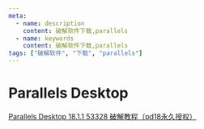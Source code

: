```yaml
---
meta:
  - name: description
    content: 破解软件下载,parallels
  - name: keywords
    content: 破解软件下载,parallels 
tags: ["破解软件", "下载", "parallels"]
---
```



# Parallels Desktop

[Parallels Desktop 18.1.1 53328 破解教程（pd18永久授权）](https://z.wiki/images/apps/Parallels%20Desktop%2018.1.1_MacApp.dmg)
